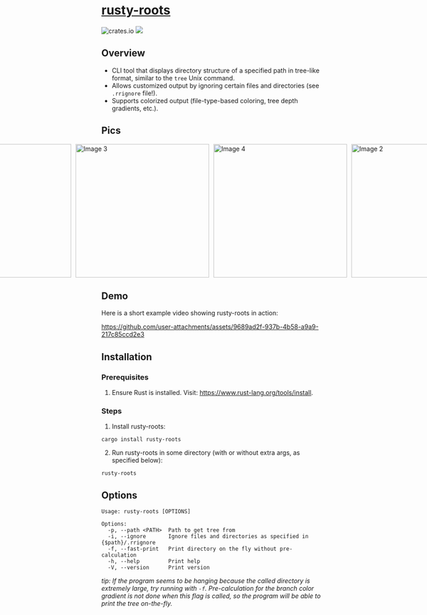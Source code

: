 # [rusty-roots](https://crates.io/crates/rusty-roots)
![crates.io](https://img.shields.io/crates/v/rusty-roots.svg)
![](https://img.shields.io/crates/d/rusty-roots)

## Overview

-  CLI tool that displays directory structure of a specified path in tree-like format, similar to the `tree` Unix command.
- Allows customized output by ignoring certain files and directories (see `.rrignore` file!).
- Supports colorized output (file-type-based coloring, tree depth gradients, etc.).

## Pics
<div style="display: flex; align-items: center; justify-content: center;">
  <img src="https://github.com/user-attachments/assets/bde39693-4a22-415c-aac0-42eb9470d173" alt="Image 1" style="height: 300px; margin-right: 10px;">
  <img src="https://github.com/user-attachments/assets/026fb592-005d-4453-a4e7-91b3c8c6d056" alt="Image 3" style="height: 300px; margin-right: 10px;">
  <img src="https://github.com/user-attachments/assets/43d3a049-0175-4cbd-bd6e-bb4a3080938b" alt="Image 4" style="height: 300px; margin-right: 10px;">
  <img src="https://github.com/user-attachments/assets/03f90277-b603-49bc-ba77-be650f0ffcf0" alt="Image 2" style="height: 300px; margin-right: 10px;">
</div>

## Demo
Here is a short example video showing rusty-roots in action:

https://github.com/user-attachments/assets/9689ad2f-937b-4b58-a9a9-217c85ccd2e3

## Installation
### Prerequisites
1. Ensure Rust is installed. Visit: https://www.rust-lang.org/tools/install.
### Steps
1. Install rusty-roots:
```
cargo install rusty-roots
```
2. Run rusty-roots in some directory (with or without extra args, as specified below):
```
rusty-roots
```

## Options
```
Usage: rusty-roots [OPTIONS]

Options:
  -p, --path <PATH>  Path to get tree from
  -i, --ignore       Ignore files and directories as specified in {$path}/.rrignore
  -f, --fast-print   Print directory on the fly without pre-calculation
  -h, --help         Print help
  -V, --version      Print version
```

*tip: If the program seems to be hanging because the called directory is extremely large, try running with `-f`. Pre-calculation for the branch color gradient is not done when this flag is called, so the program will be able to print the tree on-the-fly.* 
